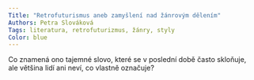 ```yaml
---
Title: "Retrofuturismus aneb zamyšlení nad žánrovým dělením"
Authors: Petra Slováková
Tags: literatura, retrofuturizmus, žánry, styly
Color: blue
---
```

Co znamená ono tajemné slovo, které se
v poslední době často skloňuje, ale většina
lidí ani neví, co vlastně označuje?

